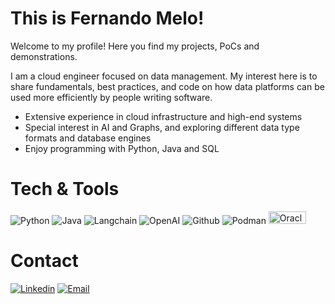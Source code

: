 # This is Fernando Melo! 

Welcome to my profile! Here you find my projects, PoCs and demonstrations.

I am a cloud engineer focused on data management. My interest here is to share fundamentals, best practices, and code on how data platforms can be used more efficiently by people writing software.

- Extensive experience in cloud infrastructure and high-end systems
- Special interest in AI and Graphs, and exploring different data type formats and database engines
- Enjoy programming with Python, Java and SQL

# Tech & Tools

![Python](https://img.shields.io/badge/Python-05122A?style=flat&logo=python)
![Java](https://img.shields.io/badge/Java-05122A?style=flat&logo=openjdk&logoColor=White)
![Langchain](https://img.shields.io/badge/Langchain-05122A?style=flat&logo=chainlink)
![OpenAI](https://img.shields.io/badge/OpenAI-05122A?style=flat&logo=openai)
![Github](https://img.shields.io/badge/Github-05122A?style=flat&logo=github)
![Podman](https://img.shields.io/badge/Podman-05122A?style=flat&logo=podman)
<img src="https://upload.wikimedia.org/wikipedia/commons/5/50/Oracle_logo.svg" alt="Oracle Logo" width="60" height="20"/>



# Contact

[![Linkedin](https://img.shields.io/badge/LinkedIn-blue?style=flat&logo=linkedin&logoColor=blue)](https://linkedin.com/in/fmelodb)
[![Email](https://img.shields.io/badge/Email-6D4AFF?style=flat&logo=protonmail&logoColor=white)](mailto:fmelodb+git@proton.me)





